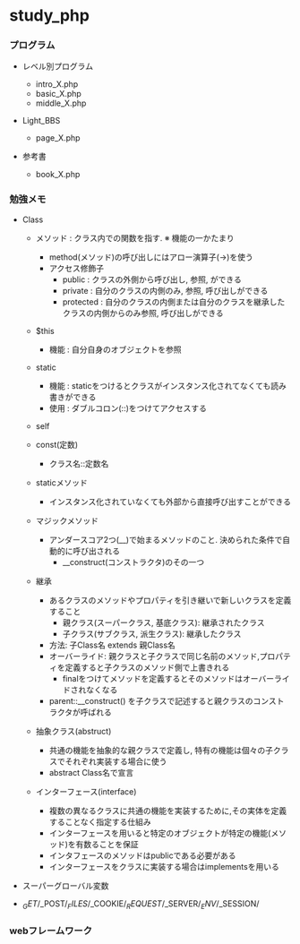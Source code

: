 # study_php

### プログラム
- レベル別プログラム
  - intro_X.php
  - basic_X.php
  - middle_X.php

- Light_BBS
  - page_X.php

- 参考書
  - book_X.php

### 勉強メモ
 - Class
    - メソッド : クラス内での関数を指す. ※ 機能の一かたまり 
      - method(メソッド)の呼び出しにはアロー演算子(->)を使う 
      - アクセス修飾子
        - public    : クラスの外側から呼び出し, 参照, ができる
        - private   : 自分のクラスの内側のみ, 参照, 呼び出しができる 
        - protected : 自分のクラスの内側または自分のクラスを継承したクラスの内側からのみ参照, 呼び出しができる
    
    - $this
      - 機能 : 自分自身のオブジェクトを参照        
    
    - static 
      - 機能 : staticをつけるとクラスがインスタンス化されてなくても読み書きができる
      - 使用 : ダブルコロン(::)をつけてアクセスする
    
    - self 
    - const(定数)
      - クラス名::定数名 
    
    - staticメソッド
      - インスタンス化されていなくても外部から直接呼び出すことができる 

    - マジックメソッド
      - アンダースコア2つ(__)で始まるメソッドのこと. 決められた条件で自動的に呼び出される
        - __construct(コンストラクタ)のその一つ
  
    - 継承
      - あるクラスのメソッドやプロパティを引き継いで新しいクラスを定義すること
        - 親クラス(スーパークラス, 基底クラス): 継承されたクラス
        - 子クラス(サブクラス, 派生クラス): 継承したクラス
      - 方法: 子Class名 extends 親Class名 
      - オーバーライド: 親クラスと子クラスで同じ名前のメソッド,プロパティを定義すると子クラスのメソッド側で上書きれる
        - finalをつけてメソッドを定義するとそのメソッドはオーバーライドされなくなる
      - parent::__construct() を子クラスで記述すると親クラスのコンストラクタが呼ばれる
      
    - 抽象クラス(abstruct)
      - 共通の機能を抽象的な親クラスで定義し, 特有の機能は個々の子クラスでそれぞれ実装する場合に使う
      - abstract Class名で宣言
    
    - インターフェース(interface)  
      - 複数の異なるクラスに共通の機能を実装するために,その実体を定義することなく指定する仕組み
      - インターフェースを用いると特定のオブジェクトが特定の機能(メソッド)を有数ることを保証
      - インタフェースのメソッドはpublicである必要がある
      - インターフェースをクラスに実装する場合はimplementsを用いる

 - スーパーグローバル変数
  - $_GET/$_POST/$_FILES/$_COOKIE/$_REQUEST/$_SERVER/$_ENV/$_SESSION/
  
### webフレームワーク
